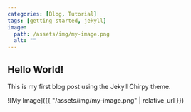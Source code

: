 ```yaml
---
categories: [Blog, Tutorial]
tags: [getting started, jekyll]
image:
  path: /assets/img/my-image.png
  alt: ""
---
```


## Hello World!

This is my first blog post using the Jekyll Chirpy theme.

![My Image]({{ "/assets/img/my-image.png" | relative_url }})

